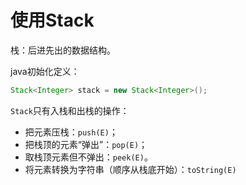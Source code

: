 # 使用Stack

栈：后进先出的数据结构。

java初始化定义：

```java
Stack<Integer> stack = new Stack<Integer>();
```

`Stack`只有入栈和出栈的操作：

- 把元素压栈：`push(E)`；
- 把栈顶的元素“弹出”：`pop(E)`；
- 取栈顶元素但不弹出：`peek(E)`。
- 将元素转换为字符串（顺序从栈底开始）：`toString(E)`